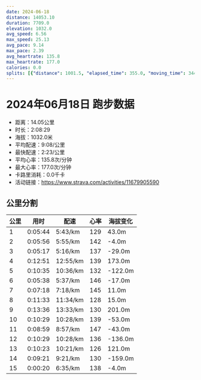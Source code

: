 ```yaml
---
date: 2024-06-18
distance: 14053.10
duration: 7709.0
elevation: 1032.0
avg_speed: 6.56
max_speed: 25.13
avg_pace: 9.14
max_pace: 2.39
avg_heartrate: 135.8
max_heartrate: 177.0
calories: 0.0
splits: [{"distance": 1001.5, "elapsed_time": 355.0, "moving_time": 344.0, "average_speed": 2.91, "pace": 5.7273883161512025, "average_heartrate": 129.7719298245614, "elevation_difference": 43.0, "split_number": 1}, {"distance": 999.0, "elapsed_time": 364.0, "moving_time": 356.0, "average_speed": 2.81, "pace": 5.931209964412811, "average_heartrate": 142.9942196531792, "elevation_difference": -4.0, "split_number": 2}, {"distance": 1001.5, "elapsed_time": 317.0, "moving_time": 317.0, "average_speed": 3.16, "pace": 5.274272151898733, "average_heartrate": 137.608832807571, "elevation_difference": -29.0, "split_number": 3}, {"distance": 998.0, "elapsed_time": 899.0, "moving_time": 771.0, "average_speed": 1.29, "pace": 12.919922480620153, "average_heartrate": 139.13333333333333, "elevation_difference": 173.0, "split_number": 4}, {"distance": 1000.0, "elapsed_time": 857.0, "moving_time": 635.0, "average_speed": 1.57, "pace": 10.615732484076432, "average_heartrate": 132.12929623567922, "elevation_difference": -122.0, "split_number": 5}, {"distance": 1000.0, "elapsed_time": 338.0, "moving_time": 338.0, "average_speed": 2.96, "pace": 5.630641891891892, "average_heartrate": 146.36094674556213, "elevation_difference": -17.0, "split_number": 6}, {"distance": 1000.0, "elapsed_time": 516.0, "moving_time": 438.0, "average_speed": 2.28, "pace": 7.309956140350877, "average_heartrate": 145.62926829268292, "elevation_difference": 11.0, "split_number": 7}, {"distance": 1001.0, "elapsed_time": 1259.0, "moving_time": 693.0, "average_speed": 1.44, "pace": 11.574097222222221, "average_heartrate": 128.14330218068537, "elevation_difference": 15.0, "split_number": 8}, {"distance": 1000.0, "elapsed_time": 1807.0, "moving_time": 816.0, "average_speed": 1.23, "pace": 13.550162601626015, "average_heartrate": 130.31914893617022, "elevation_difference": 201.0, "split_number": 9}, {"distance": 999.0, "elapsed_time": 713.0, "moving_time": 629.0, "average_speed": 1.59, "pace": 10.482201257861634, "average_heartrate": 139.90420168067226, "elevation_difference": -53.0, "split_number": 10}, {"distance": 1001.0, "elapsed_time": 845.0, "moving_time": 539.0, "average_speed": 1.86, "pace": 8.960591397849461, "average_heartrate": 147.12806026365348, "elevation_difference": -43.0, "split_number": 11}, {"distance": 999.0, "elapsed_time": 733.0, "moving_time": 629.0, "average_speed": 1.59, "pace": 10.482201257861634, "average_heartrate": 136.08681135225376, "elevation_difference": -136.0, "split_number": 12}, {"distance": 1002.0, "elapsed_time": 1173.0, "moving_time": 623.0, "average_speed": 1.61, "pace": 10.35198757763975, "average_heartrate": 126.1958041958042, "elevation_difference": 121.0, "split_number": 13}, {"distance": 1000.5, "elapsed_time": 859.0, "moving_time": 561.0, "average_speed": 1.78, "pace": 9.363314606741572, "average_heartrate": 130.67877629063096, "elevation_difference": -159.0, "split_number": 14}, {"distance": 50.6, "elapsed_time": 20.0, "moving_time": 20.0, "average_speed": 2.53, "pace": 6.587628458498024, "average_heartrate": 138.31578947368422, "elevation_difference": -4.0, "split_number": 15}]
---
```


# 2024年06月18日 跑步数据

- 距离：14.05公里
- 时长：2:08:29
- 海拔：1032.0米
- 平均配速：9:08/公里
- 最快配速：2:23/公里
- 平均心率：135.8次/分钟
- 最大心率：177.0次/分钟
- 卡路里消耗：0.0千卡
- 活动链接：https://www.strava.com/activities/11679905590

## 公里分割

| 公里 | 用时 | 配速 | 心率 | 海拔变化 |
|------|------|------|------|------|
| 1 | 0:05:44 | 5:43/km | 129 | 43.0m |
| 2 | 0:05:56 | 5:55/km | 142 | -4.0m |
| 3 | 0:05:17 | 5:16/km | 137 | -29.0m |
| 4 | 0:12:51 | 12:55/km | 139 | 173.0m |
| 5 | 0:10:35 | 10:36/km | 132 | -122.0m |
| 6 | 0:05:38 | 5:37/km | 146 | -17.0m |
| 7 | 0:07:18 | 7:18/km | 145 | 11.0m |
| 8 | 0:11:33 | 11:34/km | 128 | 15.0m |
| 9 | 0:13:36 | 13:33/km | 130 | 201.0m |
| 10 | 0:10:29 | 10:28/km | 139 | -53.0m |
| 11 | 0:08:59 | 8:57/km | 147 | -43.0m |
| 12 | 0:10:29 | 10:28/km | 136 | -136.0m |
| 13 | 0:10:23 | 10:21/km | 126 | 121.0m |
| 14 | 0:09:21 | 9:21/km | 130 | -159.0m |
| 15 | 0:00:20 | 6:35/km | 138 | -4.0m |

